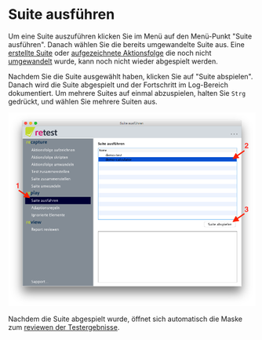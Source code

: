 # Suite ausführen

Um eine Suite auszuführen klicken Sie im Menü auf den Menü-Punkt "Suite ausführen". 
Danach wählen Sie die bereits umgewandelte Suite aus. 
Eine [erstellte Suite](../recapture/suite-zusammenstellen.md) oder [aufgezeichnete Aktionsfolge](../recapture/aktionsfolge-aufzeichnen.md) die noch nicht [umgewandelt](../recapture/aktionsfolge-umwandeln.md) wurde, 
kann noch nicht wieder abgespielt werden.

Nachdem Sie die Suite ausgewählt haben, klicken Sie auf "Suite abspielen". 
Danach wird die Suite abgespielt und der Fortschritt im Log-Bereich dokumentiert.
Um mehrere Suites auf einmal abzuspielen, halten Sie `Strg` gedrückt, und wählen Sie mehrere Suiten aus.

![GUI screenshot Suite ausführen](suite-ausfuehren-1.png)

Nachdem die Suite abgespielt wurde, öffnet sich automatisch die Maske zum [reviewen der Testergebnisse](../review/index.md). 

